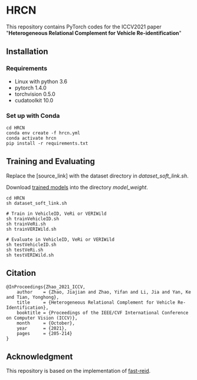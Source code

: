 # HRCN
This repository contains PyTorch codes for the ICCV2021 paper "**Heterogeneous Relational Complement for Vehicle Re-identification**"

## Installation
### Requirements
* Linux with python 3.6
* pytorch 1.4.0  
* torchvision 0.5.0
* cudatoolkit 10.0

### Set up with Conda
```
cd HRCN
conda env create -f hrcn.yml
conda activate hrcn
pip install -r requirements.txt
```

## Training and Evaluating
Replace the [source_link] with the dataset directory in *dataset_soft_link.sh*.

Download [trained models](https://drive.google.com/drive/folders/1gDz761-gTF3nLnwU24kDIVzDbCyBJu80?usp=sharing) into the directory *model_weight*. 

```
cd HRCN
sh dataset_soft_link.sh

# Train in VehicleID, VeRi or VERIWild
sh trainVehicleID.sh
sh trainVeRi.sh
sh trainVERIWild.sh

# Evaluate in VehicleID, VeRi or VERIWild
sh testVehicleID.sh
sh testVeRi.sh
sh testVERIWild.sh
```

## Citation
```
@InProceedings{Zhao_2021_ICCV,
    author    = {Zhao, Jiajian and Zhao, Yifan and Li, Jia and Yan, Ke and Tian, Yonghong},
    title     = {Heterogeneous Relational Complement for Vehicle Re-Identification},
    booktitle = {Proceedings of the IEEE/CVF International Conference on Computer Vision (ICCV)},
    month     = {October},
    year      = {2021},
    pages     = {205-214}
}
```
## Acknowledgment
This repository is based on the implementation of [fast-reid](https://github.com/JDAI-CV/fast-reid).
